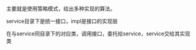 主要就是使用策略模式，给出多种实现的算法。

service目录下是统一接口，impl是接口的实现层

在与service同目录下的对应类，调用接口，委托给service，service交给其实现类            